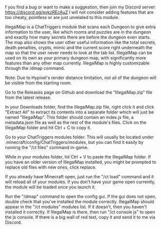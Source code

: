 f you find a bug or want to make a suggestion, then join my Discord server: https://discord.gg/pykzREcAuZ I will not consider adding features that are too cheaty, pointless or are just unrelated to this module.

IllegalMap is a ChatTriggers module that scans each Dungeon to give extra information to the user, like which rooms and puzzles are in the dungeon and exactly how many secrets there are before the dungeon even starts. The map also shows the user other useful information like the total secrets, death penalties, crypts, mimic and the current score right underneath the map so that the user never needs to look at the tab list. IllegalMap can be used on its own as your primary dungeon map, with significantly more features than any other map currently. IllegalMap is highly customizable through the /dmap command.

Note: Due to Hypixel's render distance limitation, not all of the dungeon will be visible from the starting room.

Go to the Releases page on Github and download the "IllegalMap.zip" file from the latest release.

In your Downloads folder, find the IllegalMap.zip file, right click it and click "Extract All" to extract its contents into a separate folder which will just be named "IllegalMap". This folder should contain an index.js file, a metadata.json file as well as the rest of the module's files. Click on the IllegalMap folder and hit Ctrl + C to copy it.

Go to your ChatTriggers modules folder. This will usually be located under .minecraft/config/ChatTriggers/modules, but you can find it easily by running the "/ct files" command in-game.

While in your modules folder, hit Ctrl + V to paste the IllegalMap folder. If you have an older version of IllegalMap installed, you might be prompted to replace old files with new ones, click replace.

If you already have Minecraft open, just run the "/ct load" command and it will reload all of your modules. If you don't have your game open currently, the module will be loaded once you launch it.

Run the "/dmap" command to open the config gui. If the gui does not open, double check that you've installed the module correctly. IllegalMap should appear in the "/ct modules" modules list. If it doesn't, then you haven't installed it correctly. If IllegalMap is there, then run "/ct console js" to open the js console. If there is a big wall of red text, copy it and send it to me via Discord.
